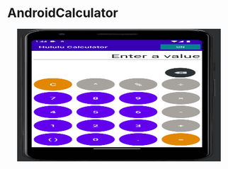 # AndroidCalculator

<p align="center">
  <img width="460" height="300" src="https://github.com/Abdu11ahMamun/AndroidCalculator/blob/main/hululuCalculator.gif">
</p>
